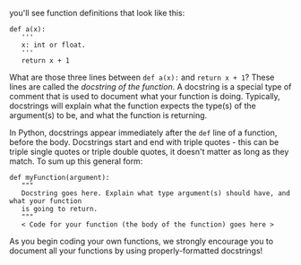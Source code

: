 you'll see function definitions that look like this:

```
def a(x):
   '''
   x: int or float.
   '''
   return x + 1
```

What are those three lines between `def a(x):` and `return x + 1`? 
These lines are called the *docstring of the function*. 
A docstring is a special type of comment that is used to document what your function is doing. Typically, docstrings will explain what the function expects the type(s) of the argument(s) to be, and what the function is returning.

In Python, docstrings appear immediately after the `def` line of a function, before the body. Docstrings start and end with triple quotes - this can be triple single quotes or triple double quotes, it doesn't matter as long as they match. To sum up this general form:
```
def myFunction(argument):
   """
   Docstring goes here. Explain what type argument(s) should have, and what your function
   is going to return.
   """
   < Code for your function (the body of the function) goes here >
```

As you begin coding your own functions, we strongly encourage you to document all your functions by using properly-formatted docstrings!

